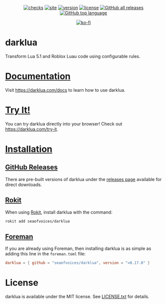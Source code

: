 <div align="center">

[![checks](https://github.com/seaofvoices/darklua/actions/workflows/test.yml/badge.svg)](https://github.com/seaofvoices/darklua/actions/workflows/test.yml)
[![site](https://github.com/seaofvoices/darklua/actions/workflows/site.yml/badge.svg)](https://darklua.com/)
[![version](https://img.shields.io/crates/v/darklua)](https://crates.io/crates/darklua)
[![license](https://img.shields.io/crates/l/darklua)](LICENSE.txt)
[![GitHub all releases](https://img.shields.io/github/downloads/seaofvoices/darklua/total)](https://github.com/seaofvoices/darklua/releases)
[![GitHub top language](https://img.shields.io/github/languages/top/seaofvoices/darklua)](https://www.rust-lang.org/)

[![ko-fi](https://ko-fi.com/img/githubbutton_sm.svg)](https://ko-fi.com/seaofvoices)

</div>

# darklua

Transform Lua 5.1 and Roblox Luau code using configurable rules.

# [Documentation](https://darklua.com/docs)

Visit https://darklua.com/docs to learn how to use darklua.

# [Try It!](https://darklua.com/try-it)

You can try darklua directly into your browser! Check out https://darklua.com/try-it.

# [Installation](https://darklua.com/docs/installation/)

## [GitHub Releases](https://github.com/seaofvoices/darklua/releases/latest)

There are pre-built versions of darklua under the [releases page](https://github.com/seaofvoices/darklua/releases) available for direct downloads.

## [Rokit](https://github.com/rojo-rbx/rokit)

When using [Rokit](https://github.com/rojo-rbx/rokit), install darklua with the command:

```bash
rokit add seaofvoices/darklua
```

## [Foreman](https://github.com/Roblox/foreman)

If you are already using Foreman, then installing darklua is as simple as adding this line in the `foreman.toml` file:

```toml
darklua = { github = "seaofvoices/darklua", version = "=0.17.0" }
```

# License

darklua is available under the MIT license. See [LICENSE.txt](LICENSE.txt) for details.
